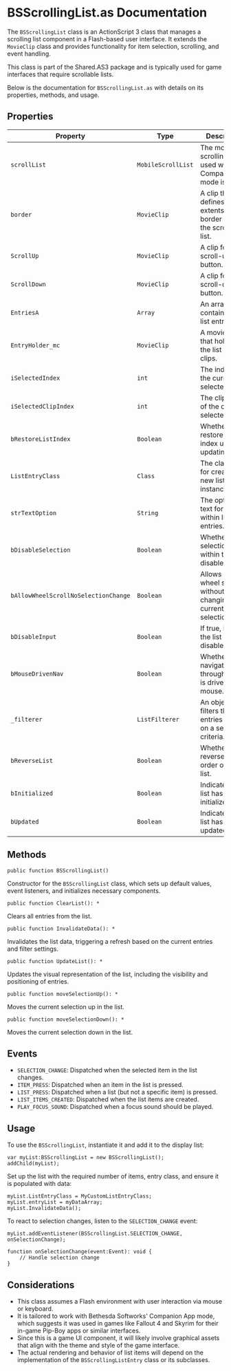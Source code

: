 # BSScrollingList.as Documentation

The `BSScrollingList` class is an ActionScript 3 class that manages a scrolling list component in a Flash-based user interface.
It extends the `MovieClip` class and provides functionality for item selection, scrolling, and event handling.

This class is part of the Shared.AS3 package and is typically used for game interfaces that require scrollable lists.

Below is the documentation for `BSScrollingList.as` with details on its properties, methods, and usage.

## Properties

| Property | Type | Description |
|----------|------|-------------|
| `scrollList` | `MobileScrollList` | The mobile scrolling list used when CompanionApp mode is on. |
| `border` | `MovieClip` | A clip that defines the extents of the border around the scrolling list. |
| `ScrollUp` | `MovieClip` | A clip for the scroll-up button. |
| `ScrollDown` | `MovieClip` | A clip for the scroll-down button. |
| `EntriesA` | `Array` | An array containing the list entries. |
| `EntryHolder_mc` | `MovieClip` | A movie clip that holds all the list entry clips. |
| `iSelectedIndex` | `int` | The index of the currently selected item. |
| `iSelectedClipIndex` | `int` | The clip index of the currently selected item. |
| `bRestoreListIndex` | `Boolean` | Whether to restore the list index upon updating data. |
| `ListEntryClass` | `Class` | The class used for creating new list entry instances. |
| `strTextOption` | `String` | The option for text formatting within list entries. |
| `bDisableSelection` | `Boolean` | Whether item selection within the list is disabled. |
| `bAllowWheelScrollNoSelectionChange` | `Boolean` | Allows mouse wheel scrolling without changing the current selection. |
| `bDisableInput` | `Boolean` | If true, input to the list is disabled. |
| `bMouseDrivenNav` | `Boolean` | Whether navigation through the list is driven by the mouse. |
| `_filterer` | `ListFilterer` | An object that filters the list entries based on a set of criteria. |
| `bReverseList` | `Boolean` | Whether to reverse the order of the list. |
| `bInitialized` | `Boolean` | Indicates if the list has been initialized. |
| `bUpdated` | `Boolean` | Indicates if the list has been updated. |

## Methods

```as3
public function BSScrollingList()
```
Constructor for the `BSScrollingList` class, which sets up default values, event listeners, and initializes necessary components.

```as3
public function ClearList(): *
```
Clears all entries from the list.

```as3
public function InvalidateData(): *
```
Invalidates the list data, triggering a refresh based on the current entries and filter settings.

```as3
public function UpdateList(): *
```
Updates the visual representation of the list, including the visibility and positioning of entries.

```as3
public function moveSelectionUp(): *
```
Moves the current selection up in the list.

```as3
public function moveSelectionDown(): *
```
Moves the current selection down in the list.

## Events

- `SELECTION_CHANGE`: Dispatched when the selected item in the list changes.
- `ITEM_PRESS`: Dispatched when an item in the list is pressed.
- `LIST_PRESS`: Dispatched when a list (but not a specific item) is pressed.
- `LIST_ITEMS_CREATED`: Dispatched when the list items are created.
- `PLAY_FOCUS_SOUND`: Dispatched when a focus sound should be played.

## Usage

To use the `BSScrollingList`, instantiate it and add it to the display list:

```as3
var myList:BSScrollingList = new BSScrollingList();
addChild(myList);
```

Set up the list with the required number of items, entry class, and ensure it is populated with data:

```as3
myList.ListEntryClass = MyCustomListEntryClass;
myList.entryList = myDataArray;
myList.InvalidateData();
```

To react to selection changes, listen to the `SELECTION_CHANGE` event:

```as3
myList.addEventListener(BSScrollingList.SELECTION_CHANGE, onSelectionChange);

function onSelectionChange(event:Event): void {
    // Handle selection change
}
```

## Considerations

- This class assumes a Flash environment with user interaction via mouse or keyboard.
- It is tailored to work with Bethesda Softworks' Companion App mode, which suggests it was used in games like Fallout 4 and Skyrim for their in-game Pip-Boy apps or similar interfaces.
- Since this is a game UI component, it will likely involve graphical assets that align with the theme and style of the game interface.
- The actual rendering and behavior of list items will depend on the implementation of the `BSScrollingListEntry` class or its subclasses.
